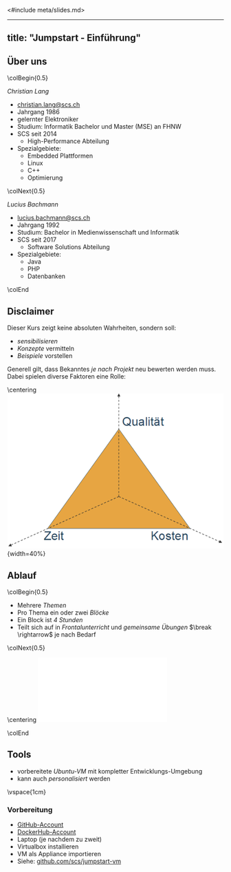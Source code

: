 <#include meta/slides.md>

---
title: "Jumpstart - Einführung"
---


Über uns
--------

\colBegin{0.5}

*Christian Lang*

* [christian.lang@scs.ch](mailto:christian.lang@scs.ch)
* Jahrgang 1986
* gelernter Elektroniker
* Studium: Informatik Bachelor und Master (MSE) an FHNW
* SCS seit 2014
  * High-Performance Abteilung
* Spezialgebiete:
  * Embedded Plattformen
  * Linux
  * C++
  * Optimierung

\colNext{0.5}

*Lucius Bachmann*

* [lucius.bachmann@scs.ch](mailto:lucius.bachmann@scs.ch)
* Jahrgang 1992
* Studium: Bachelor in Medienwissenschaft und Informatik
* SCS seit 2017
  * Software Solutions Abteilung
* Spezialgebiete:
  * Java
  * PHP
  * Datenbanken

\colEnd


Disclaimer
----------

Dieser Kurs zeigt keine absoluten Wahrheiten, sondern soll:

* *sensibilisieren*
* *Konzepte* vermitteln
* *Beispiele* vorstellen

Generell gilt, dass Bekanntes *je nach Projekt* neu bewerten werden muss.
Dabei spielen diverse Faktoren eine Rolle:

\centering
![magic_triangle](images/magic_triangle.png){width=40%}


Ablauf
------

\colBegin{0.5}

* Mehrere *Themen*
* Pro Thema ein oder zwei *Blöcke*
* Ein Block ist *4 Stunden*
* Teilt sich auf in *Frontalunterricht* und *gemeinsame Übungen*
  $\break \rightarrow$ je nach Bedarf

\colNext{0.5}

\centering
![topic_block](images/module_block.pdf)

\colEnd


Tools
-----

* vorbereitete *Ubuntu-VM* mit kompletter Entwicklungs-Umgebung
* kann auch *personalisiert* werden

\vspace{1cm}
### Vorbereitung

* [GitHub-Account](https://github.com/signup)
* [DockerHub-Account](https://hub.docker.com/signup)
* Laptop (je nachdem zu zweit)
* Virtualbox installieren
* VM als Appliance importieren
* Siehe: [github.com/scs/jumpstart-vm](https://github.com/scs/jumpstart-vm)
